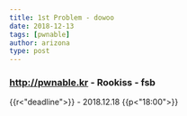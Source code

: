 ```yaml
---
title: 1st Problem - dowoo
date: 2018-12-13
tags: [pwnable]
author: arizona
type: post
---
```


### http://pwnable.kr - Rookiss - fsb 

{{r<"deadline">}} - 2018.12.18 {{p<"18:00">}}


